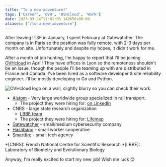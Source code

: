 ```yaml
---
title: "To a new adventure!"
tags: ['Career', 'OVH', 'OVHcloud', 'Work']
date: 2023-03-24T11:01:05.142656+00:00
aliases: ["/to-a-new-adventure"]
---
```

After leaving ITSF in January, I spent February at Gatewatcher. The company is in Paris so the position was fully remote, with 2-3 days per month on site. Unfortunately and despite my hopes, it didn't work for me.

After a month of job hunting, I'm happy to report that I'll be joining [OVHcloud](https://ovhcloud.com) in April! They have offices in Lyon so the remoteness shouldn't be an issue, though the people I'll be teaming up with are distributed in France and Canada. I've been hired as a software developer & site reliability engineer. I'll be mostly developing in Go and Python.

![OVHcloud logo on a wall, slightly blurry](45.jpg) so you can check their work:

* [Alstom](https://www.alstom.com/) - Very large worldwide group specialized in rail transport.
    * The project they were hiring for: [on LinkedIn](https://www.linkedin.com/jobs/view/project-software-designer-netbox-1-at-alstom-3495964133)
* CNRS - large state research organization
    * [LBBE team](https://lbbe.univ-lyon1.fr/)
    * The project they were hiring for: [Lifemap](https://lifemap.univ-lyon1.fr/)
* [Gatewatcher](https://www.gatewatcher.com/) - small/medium cybersecurity company
* [Hashbang](https://hashbang.fr/) - small worker cooperative
* [Smartfire](https://www.smartfire.pro/) - small tech agency

*[CNRS]: French National Centre for Scientific Research
*[LBBE]: Laboratory of Biometry and Evolutionary Biology 

Anyway, I'm really excited to start my new job! Wish me luck 😊

<!-- ![OVHcloud logo](44.png)
{: .logo } -->
